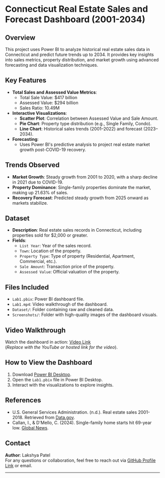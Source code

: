 # Connecticut Real Estate Sales and Forecast Dashboard (2001-2034)

## Overview
This project uses Power BI to analyze historical real estate sales data in Connecticut and predict future trends up to 2034. It provides key insights into sales metrics, property distribution, and market growth using advanced forecasting and data visualization techniques.

## Key Features
- **Total Sales and Assessed Value Metrics**:
  - Total Sale Value: $417 billion
  - Assessed Value: $294 billion
  - Sales Ratio: 10.49M
- **Interactive Visualizations**:
  - **Scatter Plot**: Correlation between Assessed Value and Sale Amount.
  - **Pie Chart**: Property type distribution (e.g., Single Family, Condo).
  - **Line Chart**: Historical sales trends (2001–2022) and forecast (2023–2034).
- **Forecasting**:
  - Uses Power BI's predictive analysis to project real estate market growth post-COVID-19 recovery.

## Trends Observed
- **Market Growth**: Steady growth from 2001 to 2020, with a sharp decline in 2021 due to COVID-19.
- **Property Dominance**: Single-family properties dominate the market, making up 21.63% of sales.
- **Recovery Forecast**: Predicted steady growth from 2025 onward as markets stabilize.

## Dataset
- **Description**: Real estate sales records in Connecticut, including properties sold for $2,000 or greater.
- **Fields**:
  - `List Year`: Year of the sales record.
  - `Town`: Location of the property.
  - `Property Type`: Type of property (Residential, Apartment, Commercial, etc.).
  - `Sale Amount`: Transaction price of the property.
  - `Assessed Value`: Official valuation of the property.

## Files Included
- `Lab1.pbix`: Power BI dashboard file.
- `Lab1.mp4`: Video walkthrough of the dashboard.
- `Dataset/`: Folder containing raw and cleaned data.
- `Screenshots/`: Folder with high-quality images of the dashboard visuals.

## Video Walkthrough
Watch the dashboard in action: [Video Link](#)  
(*Replace with the YouTube or hosted link for the video*).

## How to View the Dashboard
1. Download [Power BI Desktop](https://powerbi.microsoft.com/desktop/).
2. Open the `Lab1.pbix` file in Power BI Desktop.
3. Interact with the visualizations to explore insights.

## References
- U.S. General Services Administration. (n.d.). Real estate sales 2001-2018. Retrieved from [Data.gov](https://catalog.data.gov/dataset/real-estate-sales-2001-2018).
- Callan, I., & D'Mello, C. (2024). Single-family home starts hit 69-year low. [Global News](https://globalnews.ca/news/10869767/ontario-housing-starts-fao-report-2024/).

## Contact
**Author**: Lakshya Patel  
For any questions or collaboration, feel free to reach out via [GitHub Profile Link](#) or email.

---

